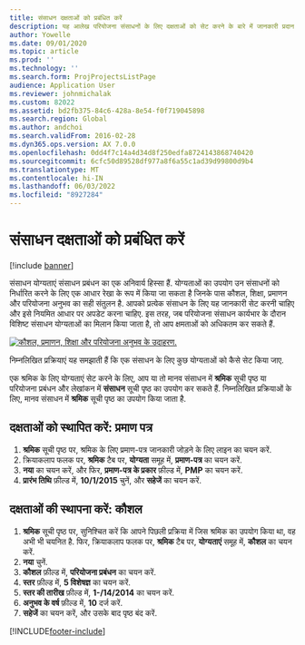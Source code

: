 ```yaml
---
title: संसाधन दक्षताओं को प्रबंधित करें
description: यह आलेख परियोजना संसाधनों के लिए दक्षताओं को सेट करने के बारे में जानकारी प्रदान करता है.
author: Yowelle
ms.date: 09/01/2020
ms.topic: article
ms.prod: ''
ms.technology: ''
ms.search.form: ProjProjectsListPage
audience: Application User
ms.reviewer: johnmichalak
ms.custom: 82022
ms.assetid: bd2fb375-84c6-428a-8e54-f0f719045898
ms.search.region: Global
ms.author: andchoi
ms.search.validFrom: 2016-02-28
ms.dyn365.ops.version: AX 7.0.0
ms.openlocfilehash: 0dd4f7c14a4d34d8f250edfa8724143868740420
ms.sourcegitcommit: 6cfc50d89528df977a8f6a55c1ad39d99800d9b4
ms.translationtype: MT
ms.contentlocale: hi-IN
ms.lasthandoff: 06/03/2022
ms.locfileid: "8927284"
---
```

# <a name="manage-resource-competencies"></a>संसाधन दक्षताओं को प्रबंधित करें

[!include [banner](../includes/banner.md)]

संसाधन योग्यताएं संसाधन प्रबंधन का एक अनिवार्य हिस्सा हैं. योग्यताओं का उपयोग उन संसाधनों को निर्धारित करने के लिए एक आधार रेखा के रूप में किया जा सकता है जिनके पास कौशल, शिक्षा, प्रमाणन और परियोजना अनुभव का सही संतुलन है. आपको प्रत्येक संसाधन के लिए यह जानकारी सेट करनी चाहिए और इसे नियमित आधार पर अपडेट करना चाहिए. इस तरह, जब परियोजना संसाधन कार्यभार के दौरान विशिष्ट संसाधन योग्यताओं का मिलान किया जाता है, तो आप क्षमताओं को अधिकतम कर सकते हैं.

[![कौशल, प्रमाणन, शिक्षा और परियोजना अनुभव के उदाहरण.](./media/projectresourcing06-1024x383.jpg)](./media/projectresourcing06.jpg)

निम्नलिखित प्रक्रियाएं यह समझाती हैं कि एक संसाधन के लिए कुछ योग्यताओं को कैसे सेट किया जाए.

एक श्रमिक के लिए योग्यताएं सेट करने के लिए, आप या तो मानव संसाधन में **श्रमिक** सूची पृष्ठ या परियोजना प्रबंधन और लेखांकन में **संसाधन** सूची पृष्ठ का उपयोग कर सकते हैं. निम्नलिखित प्रक्रियाओं के लिए, मानव संसाधन में **श्रमिक** सूची पृष्ठ का उपयोग किया जाता है.

## <a name="set-up-competencies-certificates"></a>दक्षताओं को स्थापित करें: प्रमाण पत्र

1. **श्रमिक** सूची पृष्ठ पर, श्रमिक के लिए प्रमाण-पत्र जानकारी जोड़ने के लिए लाइन का चयन करें.
2. क्रियाकलाप फलक पर, **श्रमिक** टैब पर, **योग्यता** समूह में, **प्रमाण-पत्र** का चयन करें.
3. **नया** का चयन करें, और फिर, **प्रमाण-पत्र के प्रकार** फ़ील्ड में, **PMP** का चयन करें.
4. **प्रारंभ तिथि** फ़ील्ड में, **10/1/2015** चुनें, और **सहेजें** का चयन करें.

## <a name="set-up-competencies-skills"></a>दक्षताओं की स्थापना करें: कौशल

1. **श्रमिक** सूची पृष्ठ पर, सुनिश्चित करें कि आपने पिछली प्रक्रिया में जिस श्रमिक का उपयोग किया था, वह अभी भी चयनित है. फिर, क्रियाकलाप फलक पर, **श्रमिक** टैब पर, **योग्यताएं** समूह में, **कौशल** का चयन करें.
2. **नया** चुनें.
3. **कौशल** फ़ील्ड में, **परियोजना प्रबंधन** का चयन करें.
4. **स्तर** फ़ील्ड में, **5 विशेषज्ञ** का चयन करें.
5. **स्तर की तारीख** फ़ील्ड में, **1-/14/2014** का चयन करें.
6. **अनुभव के वर्ष** फ़ील्ड में, **10** दर्ज करें.
7. **सहेजें** का चयन करें, और उसके बाद पृष्ठ बंद करें.


[!INCLUDE[footer-include](../includes/footer-banner.md)]